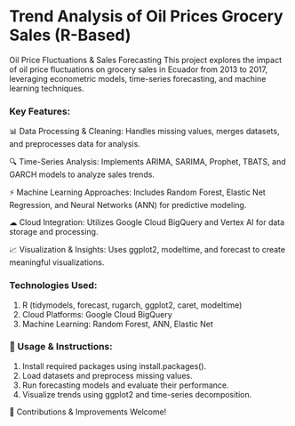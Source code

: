# Trend Analysis of Oil Prices Grocery Sales (R-Based)

Oil Price Fluctuations & Sales Forecasting
This project explores the impact of oil price fluctuations on grocery sales in Ecuador from 2013 to 2017, leveraging econometric models, time-series forecasting, and machine learning techniques.

### **Key Features:**

📊 Data Processing & Cleaning: Handles missing values, merges datasets, and preprocesses data for analysis.

🔍 Time-Series Analysis: Implements ARIMA, SARIMA, Prophet, TBATS, and GARCH models to analyze sales trends.

⚡ Machine Learning Approaches: Includes Random Forest, Elastic Net Regression, and Neural Networks (ANN) for predictive modeling.

☁ Cloud Integration: Utilizes Google Cloud BigQuery and Vertex AI for data storage and processing.

📈 Visualization & Insights: Uses ggplot2, modeltime, and forecast to create meaningful visualizations.

### Technologies Used:
1. R (tidymodels, forecast, rugarch, ggplot2, caret, modeltime)
2. Cloud Platforms: Google Cloud BigQuery
3. Machine Learning: Random Forest, ANN, Elastic Net

### **🔗 Usage & Instructions:**

1. Install required packages using install.packages().
2. Load datasets and preprocess missing values.
3. Run forecasting models and evaluate their performance.
4. Visualize trends using ggplot2 and time-series decomposition.

📌 Contributions & Improvements Welcome!

